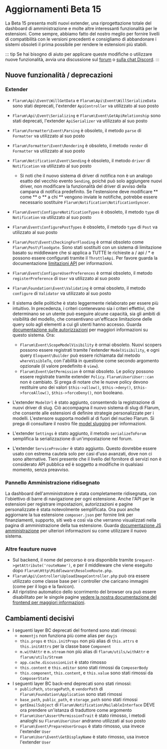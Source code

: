 <template>
  <outdated-it class="blue"></outdated-it>
</template>

# Aggiornamenti Beta 15

La Beta 15 presenta molti nuovi extender, una riprogettazione totale del dashboard di amministrazione e molte altre interessanti funzionalità per le estensioni. Come sempre, abbiamo fatto del nostro meglio per fornire livelli di compatibilità con le versioni precedenti e consigliamo di abbandonare i sistemi obsoleti il prima possibile per rendere le estensioni più stabili.

::: tip
Se hai bisogno di aiuto per applicare queste modifiche o utilizzare nuove funzionalità, avvia una discussione sul [forum](https://discuss.flarum.org/t/extensibility) o [sulla chat Discord](https://flarum.org/discord/).
:::

## Nuove funzionalità / deprecazioni

### Extender

- `Flarum\Api\Event\WillGetData` e `Flarum\Api\Event\WillSerializeData` sono stati deprecati, l'extender `ApiController` va utilizzato al suo posto
- `Flarum\Api\Event\Serializing` e `Flarum\Event\GetApiRelationship` sono stati deprecati, l'extender `ApiSerializer` va utilizzato al suo posto
- `Flarum\Formatter\Event\Parsing` è obsoleto, il metodo `parse` di `Formatter` va utilizzato al suo posto
- `Flarum\Formatter\Event\Rendering` è obsoleto, il metodo `render` di `Formatter` va utilizzato al suo posto
- `Flarum\Notification\Event\Sending` è obsoleto, il metodo `driver` di `Notification` va utilizzato al suo posto
  - Si noti che il nuovo sistema di driver di notifica non è un analogo esatto del vecchio evento `Sending`, 
poiché può solo aggiungere nuovi driver, non modificare la funzionalità del driver di avviso della campana di notifica predefinito. Se l'estensione deve modificare ** come ** o ** a chi ** vengono inviate le notifiche, potrebbe essere necessario sostituire `Flarum\Notification\NotificationSyncer`.
- `Flarum\Event\ConfigureNotificationTypes` è obsoleto, il metodo `type` di `Notification` va utilizzato al suo posto
- `Flarum\Event\ConfigurePostTypes` è obsoleto, il metodo `type` di `Post` va utilizzato al suo posto
- `Flarum\Post\Event\CheckingForFlooding` è ormai obsoleto come `Flarum\Post\Floodgate`. 
Sono stati sostituiti con un sistema di limitazione basato su middleware che si applica a TUTTE le richieste a / api / * e possono essere configurati tramite il `ThrottleApi`. Per favore guarda la documentazione [limitazioni API](api-throttling.md) per informazioni.
- `Flarum\Event\ConfigureUserPreferences` è ormai obsoleto, il metodo `registerPreference` di `User` va utilizzato al suo posto
- `Flarum\Foundation\Event\Validating` è ormai obsoleto, il metodo `configure` di `Validator` va utilizzato al suo posto

- Il sistema delle politiche è stato leggermente rielaborato per essere più intuitivo. In precedenza, i criteri contenevano sia i criteri effettivi, che determinano se un utente può eseguire alcune capacità, sia gli ambiti di visibilità del modello, che consentivano un'efficace limitazione delle query solo agli elementi a cui gli utenti hanno accesso. Guarda [documentazione sulle autorizzazioni](authorization.md) per maggiori informazioni su questo sistema. Ora:
  - `Flarum\Event\ScopeModelVisibility` è ormai obsoleto. Nuovi scopers possono essere registrati tramite l'extender `ModelVisibility`, e ogni query `Eloquent\Builder` può essere richiamata dal metodo `whereVisibleTo`, con l'abilità in questione come secondo argomento opzionale (il valore predefinito è `view`).
  - `Flarum\Event\GetPermission` è ormai obsoleto. Le policy possono essere registrate tramite extender `Policy`. `Flarum\User\User::can` non è cambiato. Si prega di notare che le nuove policy devono restituire uno dei valori `$this->allow()`, `$this->deny()`, `$this->forceAllow()`, `$this->forceDeny()`, non booleano.

- L'extender `ModelUrl` è stato aggiunto, consentendo la registrazione di nuovi driver di slug. Ciò accompagna il nuovo sistema di slug di Flarum, che consente alle estensioni di definire strategie personalizzate per i modelli. L'estensore supporta modelli al di fuori del nucleo Flarum. Si prega di consultare il nostro file [model slugging](slugging.md) per informazioni.
- L'extender `Settings` è stato aggiunto, il metodo `serializeToForum` semplifica la serializzazione di un'impostazione nel forum.
- L'extender `ServiceProvider` è stato aggiunto. Questo dovrebbe essere usato con estrema cautela solo per casi d'uso avanzati, dove non ci sono alternative. Tieni presente che il livello del fornitore di servizi non è considerato API pubblica ed è soggetto a modifiche in qualsiasi momento, senza preavviso.

### Pannello Amministrazione ridisegnato

La dashboard dell'amministratore è stata completamente ridisegnata, con l'obiettivo di barre di navigazione per ogni estensione. Anche l'API per le estensioni per registrare impostazioni, autorizzazioni e pagine personalizzate è stata notevolmente semplificata. Ora puoi anche aggiornare la tua estensione `composer.json` per fornire link per finanziamenti, supporto, siti web e così via che verranno visualizzati nella pagina di amministrazione della tua estensione. Guarda [documentazione JS amministrazione](./admin.md) per ulteriori informazioni su come utilizzare il nuovo sistema.

### Altre feauture nuove

- Sul backend, il nome del percorso è ora disponibile tramite `$request->getAttribute('routeName')`, e per il middleware che viene eseguito dopo `Flarum\Http\Middleware\ResolveRoute.php`.
- `Flarum\Api\Controller\UploadImageController.php` può ora essere utilizzato come classe base per i controller che caricano immagini (come per il logo e la favicon).
- AIl ripristino automatico dello scorrimento del browser ora può essere disabilitato per le singole pagine [vedere la nostra documentazione del frontend per maggiori informazioni](frontend-pages.md).

## Cambiamenti decisivi

- I seguenti layer BC deprecati del frontend sono stati rimossi:
  - `momentjs` non funziona più come alias per `dayjs`
  - `this.props` e `this.initProps` non più alias di `this.attrs` e `this.initAttrs` per la classe base `Component`
  - `m.withAttr` e `m.stream` non più alias di `flarum/utils/withAttr` e `flarum/utils/Stream`
  - `app.cache.discussionList` è stato rimosso
  - `this.content` e `this.editor` sono stati rimossi da `ComposerBody`
  - `this.component`, `this.content`, e `this.value` sono stati rimossi da `ComposerState`
- I seguenti layer BC back-end deprecati sono stati rimossi:
  - `publicPath`, `storagePath`, e `vendorPath` di `Flarum\Foundation\Application` sono stati rimossi
  - `base_path`, `public_path`, e `storage_path` sono stati rimossi
  - `getEmailSubject` di `Flarum\Notification\MailableInterface` DEVE ora prendere un'istanza di traduttore come argomento
  - `Flarum\User\AssertPermissionTrait` è stato rimosso, i metodi analoghi su `Flarum\User\User` andranno utilizzati al suo posto
  - `Flarum\Event\PrepareUserGroups` è stato rimosso, usa invece l'extender `User`
  - `Flarum\User\Event\GetDisplayName` è stato rimosso, usa invece l'extender `User`
